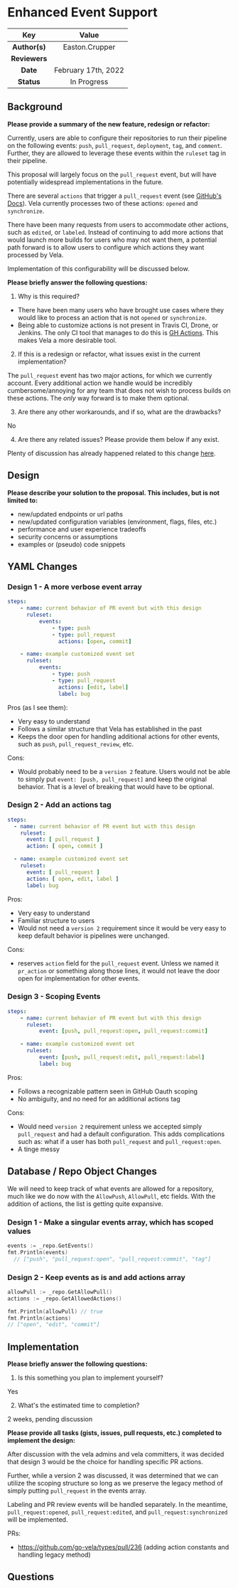 # Enhanced Event Support

<!--
The name of this markdown file should:

1. Short and contain no more then 30 characters

2. Contain the date of submission in MM-DD format

3. Clearly state what the proposal is being submitted for
-->

| Key           | Value                                                                                |
| :-----------: | :----------------------------------------------------------------------------------: |
| **Author(s)** | Easton.Crupper                                                                     |
| **Reviewers** |  |
| **Date**      | February 17th, 2022                                                                      |
| **Status**    | In Progress                                                                             |

<!--
If you're already working with someone, please add them to the proper author/reviewer category.

If not, please leave the reviewer category empty and someone from the Vela team will assign it to themself.

Here is a brief explanation of the different proposal statuses:

1. Reviewed: The proposal is currently under review or has been reviewed.

2. Accepted: The proposal has been accepted and is ready for implementation.

3. In Progress: An accepted proposal is being implemented by actual work.

NOTE: The design is subject to change during this phase.

4. Cancelled: While or before implementation the proposal was cancelled.

NOTE: This can happen for a multitude of reasons.

5. Complete: This feature/change is implemented.
-->

## Background

<!--
This section is intended to describe the new feature, redesign or refactor.
-->

**Please provide a summary of the new feature, redesign or refactor:**

<!--
Provide your description here.
-->

Currently, users are able to configure their repositories to run their pipeline on the following events: `push`, `pull_request`, `deployment`, `tag`, and `comment`. Further, they are allowed to leverage these events within the `ruleset` tag in their pipeline. 

This proposal will largely focus on the `pull_request` event, but will have potentially widespread implementations in the future. 

There are several `actions` that trigger a `pull_request` event (see [GitHub's Docs](https://docs.github.com/en/enterprise-server@3.1/developers/webhooks-and-events/webhooks/webhook-events-and-payloads#pull_request)). Vela currently processes two of these actions: `opened` and `synchronize`. 

There have been many requests from users to accommodate other actions, such as `edited`, or `labeled`. Instead of continuing to add more actions that would launch more builds for users who may not want them, a potential path forward is to allow users to configure which actions they want processed by Vela. 

Implementation of this configurability will be discussed below.

**Please briefly answer the following questions:**

1. Why is this required?

<!-- Answer here -->

* There have been many users who have brought use cases where they would like to process an action that is not `opened` or `synchronize`. 
* Being able to customize actions is not present in Travis CI, Drone, or Jenkins. The only CI tool that manages to do this is [GH Actions](https://docs.github.com/en/actions/using-workflows/workflow-syntax-for-github-actions#using-activity-types). This makes Vela a more desirable tool.

2. If this is a redesign or refactor, what issues exist in the current implementation?

<!-- Answer here -->

The `pull_request` event has two major actions, for which we currently account. Every additional action we handle would be incredibly cumbersome/annoying for any team that does not wish to process builds on these actions. The _only_ way forward is to make them optional.

3. Are there any other workarounds, and if so, what are the drawbacks?

<!-- Answer here -->

No

4. Are there any related issues? Please provide them below if any exist.

<!-- Answer here -->

Plenty of discussion has already happened related to this change [here](https://github.com/go-vela/community/issues/159). 

## Design

<!--
This section is intended to explain the solution design for the proposal.

NOTE: If there are no current plans for a solution, please leave this section blank.
-->

**Please describe your solution to the proposal. This includes, but is not limited to:**

* new/updated endpoints or url paths
* new/updated configuration variables (environment, flags, files, etc.)
* performance and user experience tradeoffs
* security concerns or assumptions
* examples or (pseudo) code snippets

<!-- Answer here -->
## YAML Changes

### Design 1 - A more verbose event array

```yaml
steps:
    - name: current behavior of PR event but with this design
      ruleset:
          events: 
              - type: push
              - type: pull_request
                actions: [open, commit]

    - name: example customized event set
      ruleset:
          events:
              - type: push
              - type: pull_request
                actions: [edit, label]
                label: bug
``` 

Pros (as I see them): 
* Very easy to understand
* Follows a similar structure that Vela has established in the past
* Keeps the door open for handling additional actions for other events, such as `push`, `pull_request_review`, etc. 

Cons:
* Would probably need to be a `version 2` feature. Users would not be able to simply put `event: [push, pull_request]` and keep the original behavior. That is a level of breaking that would have to be optional.

### Design 2 - Add an actions tag 
```yaml
steps:
  - name: current behavior of PR event but with this design
    ruleset:
      event: [ pull_request ]
      action: [ open, commit ]

  - name: example customized event set
    ruleset:
      event: [ pull_request ]
      action: [ open, edit, label ]
      label: bug
```

Pros:
* Very easy to understand
* Familiar structure to users
* Would not need a `version 2` requirement since it would be very easy to keep default behavior is pipelines were unchanged.

Cons:
* reserves `action` field for the `pull_request` event. Unless we named it `pr_action` or something along those lines, it would not leave the door open for implementation for other events. 


### Design 3 - Scoping Events
```yaml
steps:
    - name: current behavior of PR event but with this design
      ruleset:
          event: [push, pull_request:open, pull_request:commit]

    - name: example customized event set
      ruleset:
          event: [push, pull_request:edit, pull_request:label]
          label: bug
```

Pros:
* Follows a recognizable pattern seen in GitHub Oauth scoping
* No ambiguity, and no need for an additional actions tag

Cons:
* Would need `version 2` requirement unless we accepted simply `pull_request` and had a default configuration. This adds complications such as: what if a user has both `pull_request` and `pull_request:open`. 
* A tinge messy

## Database / Repo Object Changes

We will need to keep track of what events are allowed for a repository, much like we do now with the `AllowPush`, `AllowPull`, etc fields. With the addition of actions, the list is getting quite expansive. 

### Design 1 - Make a singular events array, which has scoped values

```go
events := _repo.GetEvents()
fmt.Println(events)
  // ["push", "pull_request:open", "pull_request:commit", "tag"]
```

### Design 2 - Keep events as is and add actions array
```go
allowPull := _repo.GetAllowPull()
actions := _repo.GetAllowedActions()

fmt.Println(allowPull) // true
fmt.Println(actions)
// ["open", "edit", "commit"]
```

## Implementation

<!--
This section is intended to explain how the solution will be implemented for the proposal.

NOTE: If there are no current plans for implementation, please leave this section blank.
-->

**Please briefly answer the following questions:**

1. Is this something you plan to implement yourself?

<!-- Answer here -->

Yes

2. What's the estimated time to completion?

<!-- Answer here -->

2 weeks, pending discussion

**Please provide all tasks (gists, issues, pull requests, etc.) completed to implement the design:**

<!-- Answer here -->

After discussion with the vela admins and vela committers, it was decided that design 3 would be the
choice for handling specific PR actions. 

Further, while a version 2 was discussed, it was determined that we can utilize the scoping structure
so long as we preserve the legacy method of simply putting `pull_request` in the events array.

Labeling and PR review events will be handled separately. In the meantime, `pull_request:opened`, 
`pull_request:edited`, and `pull_request:synchronized` will be implemented.

PRs:

* https://github.com/go-vela/types/pull/236 (adding action constants and handling legacy method)

## Questions